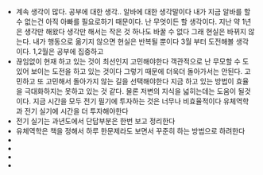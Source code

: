 - 계속 생각이 많다. 공부에 대한 생각.. 알바에 대한 생각말이다
  내가 지금 알바를 할 수 없는건 아직 아빠를 필요로하기 때문이다.
  난 무엇이든 할 생각이다. 지난 약 1년은 생각만 해왔다
  생각만 해서는 작은 것 하나도 바꿀 수 없다
  그래 현실은 바뀌지 않는다. 내가 행동으로 옮기지 않으면 현실은 반복될 뿐이다
  3월 부터 도전해볼 생각이다. 1,2월은 공부에 집중하고
- 끊임없이 현재 하고 있는 것이 최선인지 고민해야한다
  객관적으로 난 무모할 수 도있어 보이는 도전을 하고 있는 것이다
  그렇기 때문에 더욱더 돌아가서는 안된다. 고민하고 또 고민해서 돌아가지 않는 길을 선택해야한다
  지금 하고 있는 방법이 효율을 극대화하지는 못하고 있는 것 같다. 물론 저변의 지식을 넓히는데는 도움이 될것이다. 지금 시간을 모두 전기 필기에 투자하는 것은 너무나 비효율적이다
  유체역학과 전기 실기에 시간을 더 투자해야한다
- 전기 실기는 과년도에서 단답부분은 한번 보고 정리한다
- 유체역학은 책을 정해서 하루 한문제라도 보면서 꾸준히 하는 방법으로 하려한다
-
-
-
-